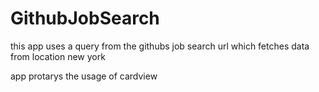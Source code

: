 # GithubJobSearch

this app uses a query from the githubs job search url which fetches data from location new york


 app protarys the usage of cardview